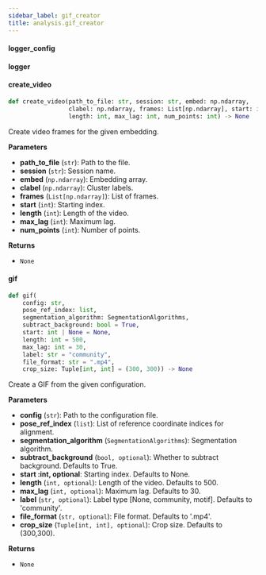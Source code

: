 ```yaml
---
sidebar_label: gif_creator
title: analysis.gif_creator
---
```


#### logger\_config

#### logger

#### create\_video

```python
def create_video(path_to_file: str, session: str, embed: np.ndarray,
                 clabel: np.ndarray, frames: List[np.ndarray], start: int,
                 length: int, max_lag: int, num_points: int) -> None
```

Create video frames for the given embedding.

**Parameters**

* **path_to_file** (`str`): Path to the file.
* **session** (`str`): Session name.
* **embed** (`np.ndarray`): Embedding array.
* **clabel** (`np.ndarray`): Cluster labels.
* **frames** (`List[np.ndarray]`): List of frames.
* **start** (`int`): Starting index.
* **length** (`int`): Length of the video.
* **max_lag** (`int`): Maximum lag.
* **num_points** (`int`): Number of points.

**Returns**

* `None`

#### gif

```python
def gif(
    config: str,
    pose_ref_index: list,
    segmentation_algorithm: SegmentationAlgorithms,
    subtract_background: bool = True,
    start: int | None = None,
    length: int = 500,
    max_lag: int = 30,
    label: str = "community",
    file_format: str = ".mp4",
    crop_size: Tuple[int, int] = (300, 300)) -> None
```

Create a GIF from the given configuration.

**Parameters**

* **config** (`str`): Path to the configuration file.
* **pose_ref_index** (`list`): List of reference coordinate indices for alignment.
* **segmentation_algorithm** (`SegmentationAlgorithms`): Segmentation algorithm.
* **subtract_background** (`bool, optional`): Whether to subtract background. Defaults to True.
* **start :int, optional**: Starting index. Defaults to None.
* **length** (`int, optional`): Length of the video. Defaults to 500.
* **max_lag** (`int, optional`): Maximum lag. Defaults to 30.
* **label** (`str, optional`): Label type [None, community, motif]. Defaults to &#x27;community&#x27;.
* **file_format** (`str, optional`): File format. Defaults to &#x27;.mp4&#x27;.
* **crop_size** (`Tuple[int, int], optional`): Crop size. Defaults to (300,300).

**Returns**

* `None`

